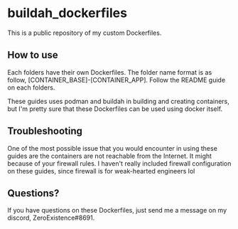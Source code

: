 # buildah_dockerfiles
This is a public repository of my custom Dockerfiles.

## How to use

Each folders have their own Dockerfiles. The folder name format is as follow, [CONTAINER_BASE]-[CONTAINER_APP]. Follow the README guide on each folders.

These guides uses podman and buildah in building and creating containers, but I'm pretty sure that these Dockerfiles can be used using docker itself.

## Troubleshooting

One of the most possible issue that you would encounter in using these guides are the containers are not reachable from the Internet. It might because of your firewall rules. I haven't really included firewall configuration on these guides, since firewall is for weak-hearted engineers lol

## Questions?

If you have questions on these Dockerfiles, just send me a message on my discord, ZeroExistence#8691.
